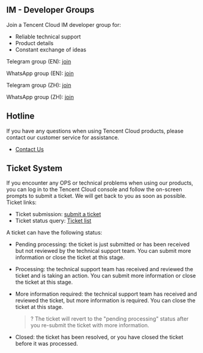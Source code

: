 ## IM - Developer Groups

Join a Tencent Cloud IM developer group for:

- Reliable technical support 
- Product details
- Constant exchange of ideas

Telegram group (EN): [join](https://t.me/+1doS9AUBmndhNGNl)

WhatsApp group (EN): [join](https://chat.whatsapp.com/Gfbxk7rQBqc8Rz4pzzP27A)

Telegram group (ZH): [join](https://t.me/tencent_imsdk)

WhatsApp group (ZH): [join](https://chat.whatsapp.com/IVa11ZkVmKTEwSWsAzSyik)

## Hotline

If you have any questions when using Tencent Cloud products, please contact our customer service for assistance.

- [Contact Us](https://intl.cloud.tencent.com/contact-us)

## Ticket System

If you encounter any OPS or technical problems when using our products, you can log in to the Tencent Cloud console and follow the on-screen prompts to submit a ticket. We will get back to you as soon as possible.
Ticket links:

- Ticket submission: [submit a ticket](https://console.cloud.tencent.com/workorder/category)
- Ticket status query: [Ticket list](https://console.cloud.tencent.com/workorder)

A ticket can have the following status:

- Pending processing: the ticket is just submitted or has been received but not reviewed by the technical support team. You can submit more information or close the ticket at this stage.
- Processing: the technical support team has received and reviewed the ticket and is taking an action. You can submit more information or close the ticket at this stage.
- More information required: the technical support team has received and reviewed the ticket, but more information is required. You can close the ticket at this stage.
  
  >? The ticket will revert to the "pending processing" status after you re-submit the ticket with more information.
- Closed: the ticket has been resolved, or you have closed the ticket before it was processed.
